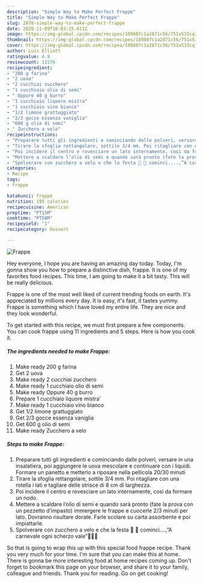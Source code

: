 ```yaml
---
description: "Simple Way to Make Perfect Frappe"
title: "Simple Way to Make Perfect Frappe"
slug: 2878-simple-way-to-make-perfect-frappe
date: 2020-11-09T16:03:25.611Z
image: https://img-global.cpcdn.com/recipes/189807c1a2871c56/751x532cq70/frappe-recipe-main-photo.jpg
thumbnail: https://img-global.cpcdn.com/recipes/189807c1a2871c56/751x532cq70/frappe-recipe-main-photo.jpg
cover: https://img-global.cpcdn.com/recipes/189807c1a2871c56/751x532cq70/frappe-recipe-main-photo.jpg
author: Luis Elliott
ratingvalue: 4.9
reviewcount: 11576
recipeingredient:
- "200 g farina"
- "2 uova"
- "2 cucchiai zucchero"
- "1 cucchiaio olio di semi"
- " Oppure 40 g burro"
- "1 cucchiaio liquore mistra"
- "1 cucchiaio vino bianco"
- "1/2 limone grattuggiato"
- "2/3 gocce essenza vaniglia"
- "600 g olio di semi"
- " Zucchero a velo"
recipeinstructions:
- "Preparare tutti gli ingredienti e cominciando dalle polveri, versare in una insalatiera, poi aggiungere le uova mescolare e continuare con i liquidi. Formare un panetto e metterlo a riposare nella pellicola 20/30 minuti"
- "Tirare la sfoglia rettangolare, sottile 3/4 mm. Poi ritagliare con una rotella i lati e tagliare delle strisce di 8 cm di larghezza."
- "Poi incidere il centro e rovesciare un lato internamente, così da formare un nodo."
- "Mettere a scaldare l’olio di semi e quando sarà pronto (fate la prova con un pezzetto d’impasto) immergere le frappe e cuocerle 2/3 minuti per lato. Dovranno risultare dorate. Farle scolare su carta assorbente e poi impiattarle."
- "Spolverare con zucchero a velo e che la festa 🎉 🥳 cominci....,”A carnevale ogni scherzo vale”🤩😀😃"
categories:
- Recipe
tags:
- frappe

katakunci: frappe 
nutrition: 195 calories
recipecuisine: American
preptime: "PT15M"
cooktime: "PT58M"
recipeyield: "1"
recipecategory: Dessert

---
```



![Frappe](https://img-global.cpcdn.com/recipes/189807c1a2871c56/751x532cq70/frappe-recipe-main-photo.jpg)

Hey everyone, I hope you are having an amazing day today. Today, I'm gonna show you how to prepare a distinctive dish, frappe. It is one of my favorites food recipes. This time, I am going to make it a bit tasty. This will be really delicious.

Frappe is one of the most well liked of current trending foods on earth. It's appreciated by millions every day. It is easy, it's fast, it tastes yummy. Frappe is something which I have loved my entire life. They are nice and they look wonderful.




To get started with this recipe, we must first prepare a few components. You can cook frappe using 11 ingredients and 5 steps. Here is how you cook it.

<!--inarticleads1-->

##### The ingredients needed to make Frappe:

1. Make ready 200 g farina
1. Get 2 uova
1. Make ready 2 cucchiai zucchero
1. Make ready 1 cucchiaio olio di semi
1. Make ready  Oppure 40 g burro
1. Prepare 1 cucchiaio liquore mistra’
1. Make ready 1 cucchiaio vino bianco
1. Get 1/2 limone grattuggiato
1. Get 2/3 gocce essenza vaniglia
1. Get 600 g olio di semi
1. Make ready  Zucchero a velo




<!--inarticleads2-->

##### Steps to make Frappe:

1. Preparare tutti gli ingredienti e cominciando dalle polveri, versare in una insalatiera, poi aggiungere le uova mescolare e continuare con i liquidi. Formare un panetto e metterlo a riposare nella pellicola 20/30 minuti
1. Tirare la sfoglia rettangolare, sottile 3/4 mm. Poi ritagliare con una rotella i lati e tagliare delle strisce di 8 cm di larghezza.
1. Poi incidere il centro e rovesciare un lato internamente, così da formare un nodo.
1. Mettere a scaldare l’olio di semi e quando sarà pronto (fate la prova con un pezzetto d’impasto) immergere le frappe e cuocerle 2/3 minuti per lato. Dovranno risultare dorate. Farle scolare su carta assorbente e poi impiattarle.
1. Spolverare con zucchero a velo e che la festa 🎉 🥳 cominci....,”A carnevale ogni scherzo vale”🤩😀😃




So that is going to wrap this up with this special food frappe recipe. Thank you very much for your time. I'm sure that you can make this at home. There is gonna be more interesting food at home recipes coming up. Don't forget to bookmark this page on your browser, and share it to your family, colleague and friends. Thank you for reading. Go on get cooking!
